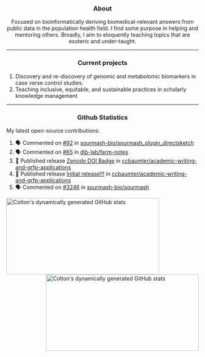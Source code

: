 <!--
Inspiration derived from:
1. https://zzetao.github.io/awesome-github-profile/
2. https://github.com/spcanelon
3. https://github.com/tallguyjenks

Tools used:
1. https://github.com/anuraghazra/github-readme-stats
2. https://github.com/jamesgeorge007/github-activity-readme
3. https://github.com/topics/profile-readme
-->

<h3 align="center">About</h3>

<p align="center">
Focused on bioinformatically deriving biomedical-relevant answers from public data in the population health field. 
I find some purpose in helping and mentoring others. Broadly, I aim to eloquently teaching topics that are esoteric and under-taught.
</p>

---

<h3 align="center">Current projects</h3>

1. Discovery and re-discovery of genomic and metabolomic biomarkers in case verse control studies.
2. Teaching inclusive, equitable, and sustainable practices in scholarly knowledge management

---

<h3 align="center">Github Statistics</h3>

My latest open-source contributions:

<!--START_SECTION:activity-->
1. 🗣 Commented on [#92](https://github.com/sourmash-bio/sourmash_plugin_directsketch/pull/92#issuecomment-2335016249) in [sourmash-bio/sourmash_plugin_directsketch](https://github.com/sourmash-bio/sourmash_plugin_directsketch)
2. 🗣 Commented on [#65](https://github.com/dib-lab/farm-notes/issues/65#issuecomment-2334728120) in [dib-lab/farm-notes](https://github.com/dib-lab/farm-notes)
3. 🚀 Published release [Zenodo DOI Badge](https://github.com/ccbaumler/academic-writing-and-grfp-applications/releases/tag/v1.0.1) in [ccbaumler/academic-writing-and-grfp-applications](https://github.com/ccbaumler/academic-writing-and-grfp-applications)
4. 🚀 Published release [Initial release!!!](https://github.com/ccbaumler/academic-writing-and-grfp-applications/releases/tag/v1.0.0) in [ccbaumler/academic-writing-and-grfp-applications](https://github.com/ccbaumler/academic-writing-and-grfp-applications)
5. 🗣 Commented on [#3246](https://github.com/sourmash-bio/sourmash/issues/3246#issuecomment-2301200807) in [sourmash-bio/sourmash](https://github.com/sourmash-bio/sourmash)
<!--END_SECTION:activity-->

<a href="https://github.com/ccbaumler">
  <img height="200" width=400 align="left" alt="Colton's dynamically generated GitHub stats" src="https://github-readme-stats.vercel.app/api?username=ccbaumler&show_icons=true&title_color=434d58&icon_color=fa8072&ring_color=ba55d3"/>
</a>
<a href="https://github.com/ccbaumler">
  <img height="200" width=400 align="right" alt="Colton's dynamically generated GitHub stats" src="https://github-readme-stats.vercel.app/api/top-langs/?username=ccbaumler&layout=compact&langs_count=6&card_width=320&title_color=434d58&hide=Standard%20ML,%20TeX,%20Jupyter%20Notebook" />
</a>

